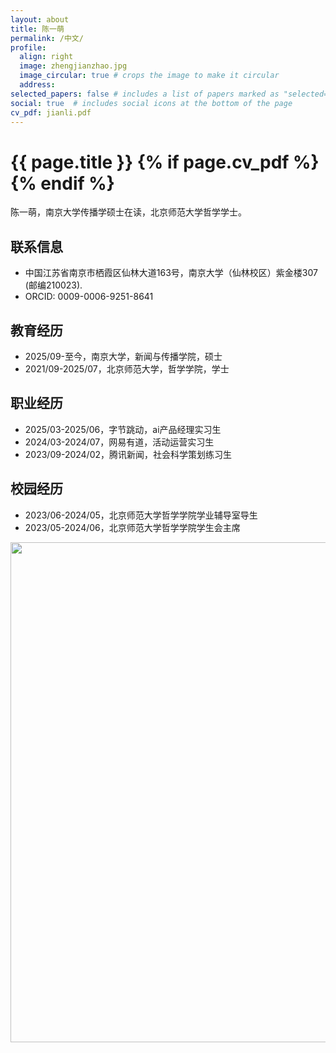 ```yaml
---
layout: about
title: 陈一萌
permalink: /中文/
profile:
  align: right
  image: zhengjianzhao.jpg
  image_circular: true # crops the image to make it circular
  address:
selected_papers: false # includes a list of papers marked as "selected={true}"
social: true  # includes social icons at the bottom of the page
cv_pdf: jianli.pdf 
---
```


<!-- 标题及简历下载按钮（添加完整的if判断逻辑） -->
<h1 class="post-title">
  {{ page.title }}
  {% if page.cv_pdf %}
    <a href="{{ page.cv_pdf | prepend: 'assets/pdf/' | relative_url }}" target="_blank" rel="noopener noreferrer" class="float-right">
      <i class="fas fa-file-pdf"></i>
    </a>
  {% endif %}
</h1>

陈一萌，南京大学传播学硕士在读，北京师范大学哲学学士。

## 联系信息
- 中国江苏省南京市栖霞区仙林大道163号，南京大学（仙林校区）紫金楼307 (邮编210023).
- ORCID: 0009-0006-9251-8641

## 教育经历
- 2025/09-至今，南京大学，新闻与传播学院，硕士
- 2021/09-2025/07，北京师范大学，哲学学院，学士

## 职业经历
- 2025/03-2025/06，字节跳动，ai产品经理实习生
- 2024/03-2024/07，网易有道，活动运营实习生
- 2023/09-2024/02，腾讯新闻，社会科学策划练习生

## 校园经历
- 2023/06-2024/05，北京师范大学哲学学院学业辅导室导生
- 2023/05-2024/06，北京师范大学哲学学院学生会主席


<a href="https://github.com/SocratesClub/SocratesClub.github.io/edit/master/_pages/%E4%B8%AD%E6%96%87.md">
  <img src="https://user-images.githubusercontent.com/543384/192227995-fdb3a693-2f68-4dc4-b9bd-06053066322f.png" width = "800" align="middle" />
</a>
